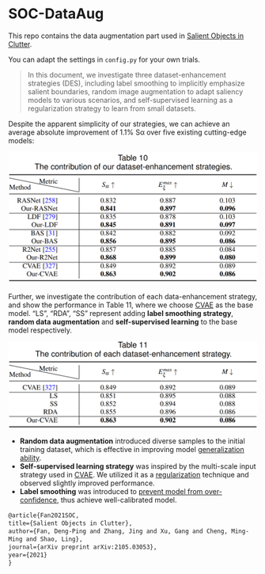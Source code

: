 # SOC-DataAug

This repo contains the data augmentation part used in [Salient Objects in Clutter](https://arxiv.org/pdf/2105.03053.pdf).

You can adapt the settings in `config.py` for your own trials.

> In this document, we investigate three dataset-enhancement strategies (DES), including label smoothing to implicitly emphasize salient boundaries, random image augmentation to adapt saliency models to various scenarios, and self-supervised learning as a regularization strategy to learn from small datasets.

Despite the apparent simplicity of our strategies, we can achieve an average absolute improvement of 1.1% Sα over five existing cutting-edge models:

<img src="materials/table_10.png" alt="table_10" style="zoom:50%;" />

Further, we investigate the contribution of each data-enhancement strategy, and show the performance in Table 11, where we choose [CVAE](https://arxiv.org/abs/2009.03075) as the base model. “LS”, “RDA”, “SS” represent adding **label smoothing strategy**, **random data augmentation** and **self-supervised learning** to the base model respectively.

<img src="materials/table_11.png" alt="table_11" style="zoom:50%;" />

+ **Random data augmentation** introduced diverse samples to the initial training dataset, which is effective in improving model <u>generalization ability</u>.
+ **Self-supervised learning strategy** was inspired by the multi-scale input strategy used in [CVAE](https://arxiv.org/abs/2009.03075). We utilized it as a <u>regularization</u> technique and observed slightly improved performance.
+ **Label smoothing**  was introduced to <u>prevent model from over-confidence</u>, thus achieve well-calibrated model.


```
@article{Fan2021SOC,
title={Salient Objects in Clutter},
author={Fan, Deng-Ping and Zhang, Jing and Xu, Gang and Cheng, Ming-Ming and Shao, Ling},
journal={arXiv preprint arXiv:2105.03053},
year={2021}
}
```